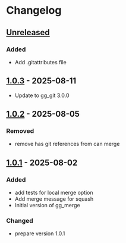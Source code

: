 # Changelog

## [Unreleased]

### Added

- Add .gitattributes file

## [1.0.3] - 2025-08-11

- Update to gg\_git 3.0.0

## [1.0.2] - 2025-08-05

### Removed

- remove has git references from can merge

## [1.0.1] - 2025-08-02

### Added

- add tests for local merge option
- Add merge message for squash
- Initial version of gg\_merge

### Changed

- prepare version 1.0.1

[Unreleased]: https://github.com/inlavigo/gg_merge/compare/1.0.3...HEAD
[1.0.3]: https://github.com/inlavigo/gg_merge/compare/1.0.2...1.0.3
[1.0.2]: https://github.com/inlavigo/gg_merge/compare/1.0.1...1.0.2
[1.0.1]: https://github.com/inlavigo/gg_merge/tag/%tag
